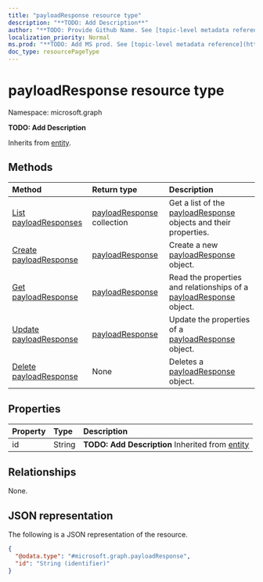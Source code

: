 ```yaml
---
title: "payloadResponse resource type"
description: "**TODO: Add Description**"
author: "**TODO: Provide Github Name. See [topic-level metadata reference](https://msgo.azurewebsites.net/add/document/guidelines/metadata.html#topic-level-metadata)**"
localization_priority: Normal
ms.prod: "**TODO: Add MS prod. See [topic-level metadata reference](https://msgo.azurewebsites.net/add/document/guidelines/metadata.html#topic-level-metadata)**"
doc_type: resourcePageType
---
```


# payloadResponse resource type

Namespace: microsoft.graph



**TODO: Add Description**


Inherits from [entity](../resources/entity.md).

## Methods
|Method|Return type|Description|
|:---|:---|:---|
|[List payloadResponses](../api/payloadresponse-list.md)|[payloadResponse](../resources/payloadresponse.md) collection|Get a list of the [payloadResponse](../resources/payloadresponse.md) objects and their properties.|
|[Create payloadResponse](../api/payloadresponse-post-payloadresponse.md)|[payloadResponse](../resources/payloadresponse.md)|Create a new [payloadResponse](../resources/payloadresponse.md) object.|
|[Get payloadResponse](../api/payloadresponse-get.md)|[payloadResponse](../resources/payloadresponse.md)|Read the properties and relationships of a [payloadResponse](../resources/payloadresponse.md) object.|
|[Update payloadResponse](../api/payloadresponse-update.md)|[payloadResponse](../resources/payloadresponse.md)|Update the properties of a [payloadResponse](../resources/payloadresponse.md) object.|
|[Delete payloadResponse](../api/payloadresponse-delete.md)|None|Deletes a [payloadResponse](../resources/payloadresponse.md) object.|

## Properties
|Property|Type|Description|
|:---|:---|:---|
|id|String|**TODO: Add Description** Inherited from [entity](../resources/entity.md)|

## Relationships
None.

## JSON representation
The following is a JSON representation of the resource.
<!-- {
  "blockType": "resource",
  "keyProperty": "id",
  "@odata.type": "microsoft.graph.payloadResponse",
  "baseType": "microsoft.graph.entity",
  "openType": true
}
-->
``` json
{
  "@odata.type": "#microsoft.graph.payloadResponse",
  "id": "String (identifier)"
}
```

